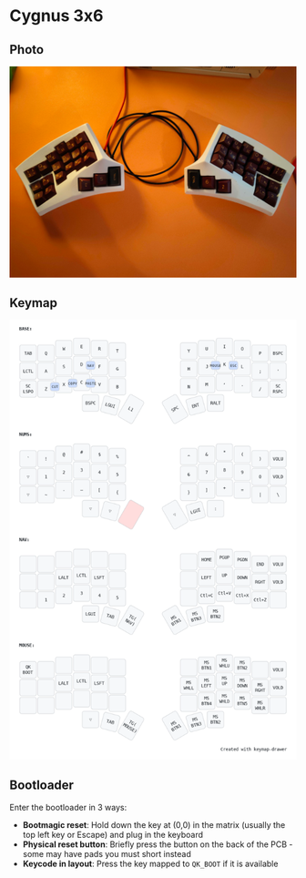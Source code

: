 # Cygnus 3x6

## Photo

![keyboard picture](/assets/keyboard.png "keyboard")


## Keymap

![keymap picture with combos](/assets/my_keymap.png "keymap with combos")

## Bootloader

Enter the bootloader in 3 ways:

* **Bootmagic reset**: Hold down the key at (0,0) in the matrix (usually the top left key or Escape) and plug in the keyboard
* **Physical reset button**: Briefly press the button on the back of the PCB - some may have pads you must short instead
* **Keycode in layout**: Press the key mapped to `QK_BOOT` if it is available

